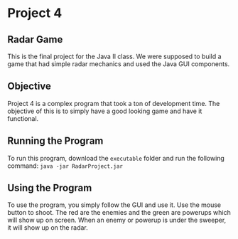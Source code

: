 # Project 4
## Radar Game

This is the final project for the Java II class. We were supposed to build a game that had simple radar mechanics and used the Java GUI components.

## Objective

Project 4 is a complex program that took a ton of development time. The objective of this is to simply have a good looking game and have it functional.

## Running the Program

To run this program, download the `executable` folder and run the following command:
`java -jar RadarProject.jar`

## Using the Program

To use the program, you simply follow the GUI and use it. Use the mouse button to shoot. The red are the enemies and the green are powerups which will show up on screen. When an enemy or powerup is under the sweeper, it will show up on the radar.
